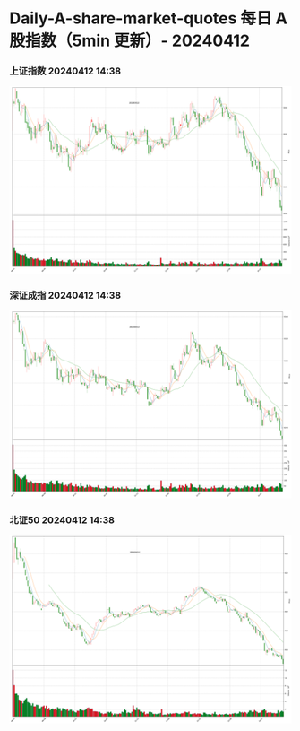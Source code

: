 
# Daily-A-share-market-quotes 每日 A 股指数（5min 更新）- 20240412

### 上证指数 20240412 14:38
![](./fig/2024/4/20240412-sh000001.png)

### 深证成指 20240412 14:38
![](./fig/2024/4/20240412-sz399001.png)

### 北证50 20240412 14:38
![](./fig/2024/4/20240412-bj899050.png)
